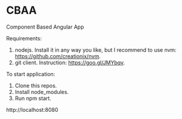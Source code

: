 # CBAA
Component Based Angular App

Requirements:
1. nodejs. Install it in any way you like, but I recommend to use nvm: https://github.com/creationix/nvm.
2. git client. Instruction: https://goo.gl/JMYbqv.

To start application:
1. Clone this repos.
2. Install node_modules.
3. Run npm start.

http://localhost:8080
